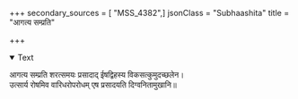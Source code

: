 +++
secondary_sources = [ "MSS_4382",]
jsonClass = "Subhaashita"
title = "आगत्य सम्प्रति"

+++

<details open><summary>Text</summary>

आगत्य सम्प्रति शरत्समयः प्रसादाद् ईषद्विहस्य विकसत्कुमुदच्छलेन।  
उत्सार्य रोषमिव वारिधरोपरोधम् एष प्रसादयति दिग्वनितामुखानि॥
</details>
